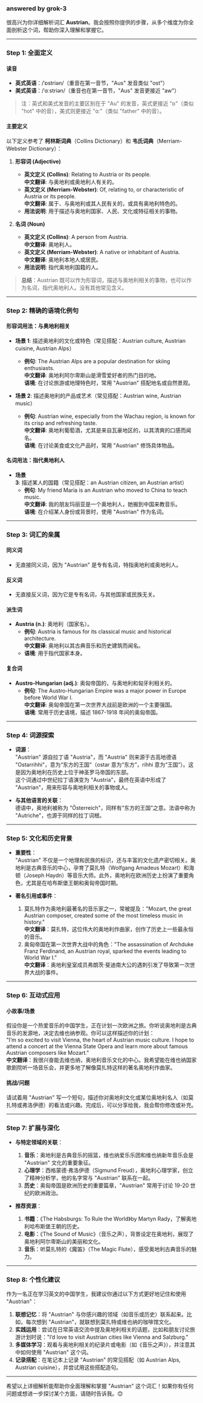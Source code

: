 ### answered by grok-3
很高兴为你详细解析词汇 **Austrian**。我会按照你提供的步骤，从多个维度为你全面剖析这个词，帮助你深入理解和掌握它。

---

### Step 1: 全面定义
#### 读音
- **英式英语**：/ˈɒstriən/（重音在第一音节，"Aus" 发音类似 "ost"）
- **美式英语**：/ˈɑːstriən/（重音也在第一音节，"Aus" 发音更接近 "aw"）
> 注：英式和美式发音的主要区别在于 "Au" 的发音，英式更接近 "ɒ"（类似 "hot" 中的音），美式则更接近 "ɑː"（类似 "father" 中的音）。

#### 主要定义
以下定义参考了 **柯林斯词典**（Collins Dictionary）和 **韦氏词典**（Merriam-Webster Dictionary）：

1. **形容词 (Adjective)**  
   - **英文定义 (Collins)**: Relating to Austria or its people.  
     **中文翻译**: 与奥地利或奥地利人有关的。  
   - **英文定义 (Merriam-Webster)**: Of, relating to, or characteristic of Austria or its people.  
     **中文翻译**: 属于、与奥地利或其人民有关的，或具有奥地利特色的。  
   - **用法说明**: 用于描述与奥地利国家、人民、文化或特征相关的事物。

2. **名词 (Noun)**  
   - **英文定义 (Collins)**: A person from Austria.  
     **中文翻译**: 奥地利人。  
   - **英文定义 (Merriam-Webster)**: A native or inhabitant of Austria.  
     **中文翻译**: 奥地利本地人或居民。  
   - **用法说明**: 指代奥地利国籍的人。

> **总结**：Austrian 既可以作为形容词，描述与奥地利相关的事物，也可以作为名词，指代奥地利人。没有其他常见含义。

---

### Step 2: 精确的语境化例句
#### 形容词用法：与奥地利相关
- **场景 1**: 描述奥地利的文化或特色（常见搭配：Austrian culture, Austrian cuisine, Austrian Alps）  
  - **例句**: The Austrian Alps are a popular destination for skiing enthusiasts.  
    **中文翻译**: 奥地利阿尔卑斯山是滑雪爱好者的热门目的地。  
    **语境**: 在讨论旅游或地理特色时，常用 "Austrian" 搭配地名或自然景观。

- **场景 2**: 描述奥地利的产品或艺术（常见搭配：Austrian wine, Austrian music）  
  - **例句**: Austrian wine, especially from the Wachau region, is known for its crisp and refreshing taste.  
    **中文翻译**: 奥地利葡萄酒，尤其是来自瓦豪地区的，以其清爽的口感而闻名。  
    **语境**: 在讨论美食或文化产品时，常用 "Austrian" 修饰具体物品。

#### 名词用法：指代奥地利人
- **场景 3**: 描述某人的国籍（常见搭配：an Austrian citizen, an Austrian artist）  
  - **例句**: My friend Maria is an Austrian who moved to China to teach music.  
    **中文翻译**: 我的朋友玛丽亚是一个奥地利人，她搬到中国来教音乐。  
    **语境**: 在介绍某人身份或背景时，使用 "Austrian" 作为名词。

---

### Step 3: 词汇的亲属
#### 同义词
- 无直接同义词，因为 "Austrian" 是专有名词，特指奥地利或奥地利人。

#### 反义词
- 无直接反义词，因为它是专有名词，与其他国家或民族无关。

#### 派生词
- **Austria (n.)**: 奥地利（国家名）。  
  - **例句**: Austria is famous for its classical music and historical architecture.  
    **中文翻译**: 奥地利以其古典音乐和历史建筑而闻名。  
  - **语境**: 用于指代国家本身。

#### 复合词
- **Austro-Hungarian (adj.)**: 奥匈帝国的，与奥地利和匈牙利相关的。  
  - **例句**: The Austro-Hungarian Empire was a major power in Europe before World War I.  
    **中文翻译**: 奥匈帝国在第一次世界大战前是欧洲的一个主要强国。  
    **语境**: 常用于历史语境，描述 1867-1918 年间的奥匈帝国。

---

### Step 4: 词源探索
- **词源**：  
  "Austrian" 源自拉丁语 "Austria"，而 "Austria" 则来源于古高地德语 "Ostarrihhi"，意为“东方的王国”（ostar 意为“东方”，rihhi 意为“王国”）。这是因为奥地利在历史上位于神圣罗马帝国的东部。  
  这个词通过中世纪拉丁语演变为 "Austria"，最终在英语中形成了 "Austrian"，用来形容与奥地利相关的事物或人。

- **与其他语言的关联**：  
  德语中，奥地利被称为 "Österreich"，同样有“东方的王国”之意。法语中称为 "Autriche"，也源于同样的拉丁词根。

---

### Step 5: 文化和历史背景
- **重要性**：  
  "Austrian" 不仅是一个地理和民族的标识，还与丰富的文化遗产密切相关。奥地利是古典音乐的中心，孕育了莫扎特（Wolfgang Amadeus Mozart）和海顿（Joseph Haydn）等音乐大师。此外，奥地利在欧洲历史上扮演了重要角色，尤其是在哈布斯堡王朝和奥匈帝国时期。

- **著名引用或事件**：  
  1. 莫扎特作为奥地利最著名的音乐家之一，常被提及："Mozart, the great Austrian composer, created some of the most timeless music in history."  
     **中文翻译**：莫扎特，这位伟大的奥地利作曲家，创作了历史上一些最永恒的音乐。  
  2. 奥匈帝国在第一次世界大战中的角色："The assassination of Archduke Franz Ferdinand, an Austrian royal, sparked the events leading to World War I."  
     **中文翻译**：奥地利皇室成员弗朗茨·斐迪南大公的遇刺引发了导致第一次世界大战的事件。

---

### Step 6: 互动式应用
#### 小故事/场景
假设你是一个热爱音乐的中国学生，正在计划一次欧洲之旅。你听说奥地利是古典音乐的发源地，决定去维也纳参观。你可以这样描述你的计划：  
"I’m so excited to visit Vienna, the heart of Austrian music culture. I hope to attend a concert at the Vienna State Opera and learn more about famous Austrian composers like Mozart."  
**中文翻译**：我很兴奋能去维也纳，奥地利音乐文化的中心。我希望能在维也纳国家歌剧院听一场音乐会，并更多地了解像莫扎特这样的著名奥地利作曲家。

#### 挑战/问题
请试着用 "Austrian" 写一个短句，描述你对奥地利文化或某位奥地利名人（如莫扎特或弗洛伊德）的看法或兴趣。完成后，可以分享给我，我会帮你修改或补充。

---

### Step 7: 扩展与深化
- **与特定领域的关联**：  
  1. **音乐**：奥地利是古典音乐的摇篮，维也纳爱乐乐团和维也纳新年音乐会是 "Austrian" 文化的重要象征。  
  2. **心理学**：西格蒙德·弗洛伊德（Sigmund Freud），奥地利心理学家，创立了精神分析学，他的名字常与 "Austrian" 联系在一起。  
  3. **历史**：奥匈帝国是欧洲历史的重要篇章，"Austrian" 常用于讨论 19-20 世纪的欧洲政治。

- **推荐资源**：  
  1. **书籍**：《The Habsburgs: To Rule the World》by Martyn Rady，了解奥地利哈布斯堡王朝的历史。  
  2. **电影**：《The Sound of Music》（音乐之声），背景设定在奥地利，展现了奥地利阿尔卑斯山的美丽和文化。  
  3. **音乐**：听莫扎特的《魔笛》（The Magic Flute），感受奥地利古典音乐的魅力。

---

### Step 8: 个性化建议
作为一名正在学习英文的中国学生，我建议你通过以下方式更好地记住和使用 "Austrian"：
1. **联想记忆**：将 "Austrian" 与你感兴趣的领域（如音乐或历史）联系起来。比如，每次想到 "Austrian"，就联想到莫扎特或维也纳的咖啡馆文化。
2. **实践运用**：尝试在日常英语交流中提及奥地利相关的话题，比如和朋友讨论旅游计划时说："I’d love to visit Austrian cities like Vienna and Salzburg."
3. **多媒体学习**：观看与奥地利相关的纪录片或电影（如《音乐之声》），并注意其中如何使用 "Austrian" 这个词。
4. **记录搭配**：在笔记本上记录 "Austrian" 的常见搭配（如 Austrian Alps, Austrian cuisine），并尝试用这些搭配造句。

---

希望以上详细解析能帮助你全面理解和掌握 "Austrian" 这个词汇！如果你有任何问题或想进一步探讨某个方面，请随时告诉我。😊